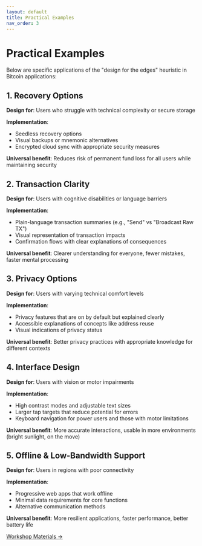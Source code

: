 ```yaml
---
layout: default
title: Practical Examples
nav_order: 3
---
```


# Practical Examples

Below are specific applications of the "design for the edges" heuristic in Bitcoin applications:

## 1. Recovery Options

**Design for**: Users who struggle with technical complexity or secure storage

**Implementation**:
- Seedless recovery options
- Visual backups or mnemonic alternatives
- Encrypted cloud sync with appropriate security measures

**Universal benefit**: Reduces risk of permanent fund loss for all users while maintaining security

## 2. Transaction Clarity

**Design for**: Users with cognitive disabilities or language barriers

**Implementation**:
- Plain-language transaction summaries (e.g., "Send" vs "Broadcast Raw TX")
- Visual representation of transaction impacts
- Confirmation flows with clear explanations of consequences

**Universal benefit**: Clearer understanding for everyone, fewer mistakes, faster mental processing

## 3. Privacy Options

**Design for**: Users with varying technical comfort levels

**Implementation**:
- Privacy features that are on by default but explained clearly
- Accessible explanations of concepts like address reuse
- Visual indications of privacy status

**Universal benefit**: Better privacy practices with appropriate knowledge for different contexts

## 4. Interface Design

**Design for**: Users with vision or motor impairments

**Implementation**:
- High contrast modes and adjustable text sizes
- Larger tap targets that reduce potential for errors
- Keyboard navigation for power users and those with motor limitations

**Universal benefit**: More accurate interactions, usable in more environments (bright sunlight, on the move)

## 5. Offline & Low-Bandwidth Support

**Design for**: Users in regions with poor connectivity

**Implementation**:
- Progressive web apps that work offline
- Minimal data requirements for core functions
- Alternative communication methods

**Universal benefit**: More resilient applications, faster performance, better battery life

[Workshop Materials →](workshop.html)
